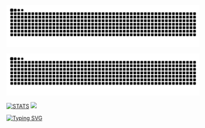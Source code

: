 ![Snake Animation](https://raw.githubusercontent.com/swisd/swisd/output/github-contribution-grid-snake-dark.svg#gh-dark-mode-only)

![Snake Animation](https://raw.githubusercontent.com/swisd/swisd/output/github-contribution-grid-snake.svg#gh-light-mode-only)

[![STATS](https://github-readme-stats.vercel.app/api/top-langs/?username=swisd&theme=cobalt&show_icons=true&hide_border=true&layout=compact&show_icons=true&width=200)](https://github-readme-stats.vercel.app/api/top-langs/?username=swisd&show_icons=true)
<img src="https://github-readme-stats.vercel.app/api?username=swisd&theme=cobalt&show_icons=true&hide_border=true&layout=compact&show_icons=true" height="165" />

[![Typing SVG](https://readme-typing-svg.herokuapp.com?size=18&lines=[Loading%20Braincells]%20%20.%20%20.%20%20.%20%20.%20%20.%20%20.;[Braincells%20Loaded!])](https://git.io/typing-svg)
